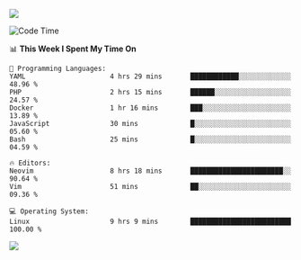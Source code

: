 <!-- [![Top Langs](https://github-readme-stats.vercel.app/api/top-langs/?username=gagahsyuja&theme=dracula&hide_border=true&border_radius=7)](https://github.com/anuraghazra/github-readme-stats) -->

![](https://komarev.com/ghpvc/?username=gagahsyuja&color=orange)

<!--START_SECTION:waka-->
![Code Time](http://img.shields.io/badge/Code%20Time-1%2C504%20hrs%2013%20mins-blue)

📊 **This Week I Spent My Time On** 

```text
💬 Programming Languages: 
YAML                     4 hrs 29 mins       ████████████░░░░░░░░░░░░░   48.96 % 
PHP                      2 hrs 15 mins       ██████░░░░░░░░░░░░░░░░░░░   24.57 % 
Docker                   1 hr 16 mins        ███░░░░░░░░░░░░░░░░░░░░░░   13.89 % 
JavaScript               30 mins             █░░░░░░░░░░░░░░░░░░░░░░░░   05.60 % 
Bash                     25 mins             █░░░░░░░░░░░░░░░░░░░░░░░░   04.59 % 

🔥 Editors: 
Neovim                   8 hrs 18 mins       ███████████████████████░░   90.64 % 
Vim                      51 mins             ██░░░░░░░░░░░░░░░░░░░░░░░   09.36 % 

💻 Operating System: 
Linux                    9 hrs 9 mins        █████████████████████████   100.00 % 
```


<!--END_SECTION:waka-->

![](https://hit.yhype.me/github/profile?account_id=96577465)
